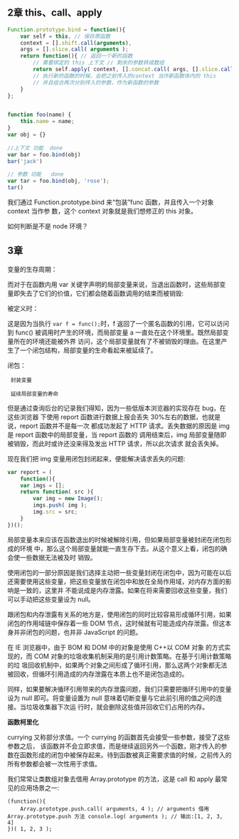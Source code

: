 ## 2章 this、call、apply

```javascript
Function.prototype.bind = function(){ 
	var self = this, // 保存原函数
	context = [].shift.call(arguments),
	args = [].slice.call( arguments ); 
	return function(){ // 返回一个新的函数
		// 需要绑定的 this 上下文 // 剩余的参数转成数组
		return self.apply( context, [].concat.call( args, [].slice.call( arguments ) ) ); 
		// 执行新的函数的时候，会把之前传入的context 当作新函数体内的 this
		// 并且组合两次分别传入的参数，作为新函数的参数
	} 
};


function foo(name) {
    this.name = name;
}
var obj = {}
    
//上下文 功能  done
var bar = foo.bind(obj)
bar('jack')
    
// 参数 功能   done
var tar = foo.bind(obj, 'rose');
tar()
```
我们通过 Function.prototype.bind 来“包装”func 函数，并且传入一个对象 context 当作参 数，这个 context 对象就是我们想修正的 this 对象。

如何判断是不是 node 环境？


## 3章

变量的生存周期：

而对于在函数内用 var 关键字声明的局部变量来说，当退出函数时，这些局部变量即失去了它们的价值，它们都会随着函数调用的结束而被销毁:


被定义时：

这是因为当执行 ```var f = func();```时，f 返回了一个匿名函数的引用，它可以访问到 func() 被调用时产生的环境，而局部变量 a 一直处在这个环境里。既然局部变量所在的环境还能被外界 访问，这个局部变量就有了不被销毁的理由。在这里产生了一个闭包结构，局部变量的生命看起来被延续了。

闭包：

	 封装变量
	 
	 延续局部变量的寿命

但是通过查询后台的记录我们得知，因为一些低版本浏览器的实现存在 bug，在这些浏览器 下使用 report 函数进行数据上报会丢失 30%左右的数据，也就是说，report 函数并不是每一次 都成功发起了 HTTP 请求。丢失数据的原因是 img 是 report 函数中的局部变量，当 report 函数的 调用结束后，img 局部变量随即被销毁，而此时或许还没来得及发出 HTTP 请求，所以此次请求 就会丢失掉。


现在我们把 img 变量用闭包封闭起来，便能解决请求丢失的问题:

```javascript
var report = (
	function(){ 
	var imgs = [];
	return function( src ){
		var img = new Image(); 
		imgs.push( img ); 
		img.src = src;
	} 
})();
```


局部变量本来应该在函数退出的时候被解除引用，但如果局部变量被封闭在闭包形成的环境 中，那么这个局部变量就能一直生存下去。从这个意义上看，闭包的确会使一些数据无法被及时 销毁。

使用闭包的一部分原因是我们选择主动把一些变量封闭在闭包中，因为可能在以后还需要使用这些变量，把这些变量放在闭包中和放在全局作用域，对内存方面的影响是一致的，这里并 不能说成是内存泄露。如果在将来需要回收这些变量，我们可以手动把这些变量设为 null。

跟闭包和内存泄露有关系的地方是，使用闭包的同时比较容易形成循环引用，如果闭包的作用域链中保存着一些 DOM 节点，这时候就有可能造成内存泄露。但这本身并非闭包的问题，也并非 JavaScript 的问题。

在 IE 浏览器中，由于 BOM 和 DOM 中的对象是使用 C++以 COM 对象 的方式实现的，而 COM 对象的垃圾收集机制采用的是引用计数策略。在基于引用计数策略的垃 圾回收机制中，如果两个对象之间形成了循环引用，那么这两个对象都无法被回收，但循环引用造成的内存泄露在本质上也不是闭包造成的。

同样，如果要解决循环引用带来的内存泄露问题，我们只需要把循环引用中的变量设为 null 即可。将变量设置为 null 意味着切断变量与它此前引用的值之间的连接。当垃圾收集器下次运 行时，就会删除这些值并回收它们占用的内存。


**函数柯里化**

currying 又称部分求值。一个 currying 的函数首先会接受一些参数，接受了这些参数之后， 该函数并不会立即求值，而是继续返回另外一个函数，刚才传入的参数在函数形成的闭包中被保存起来。待到函数被真正需要求值的时候，之前传入的所有参数都会被一次性用于求值。


我们常常让类数组对象去借用 Array.prototype 的方法，这是 call 和 apply 最常见的应用场景之一:

```
(function(){
	Array.prototype.push.call( arguments, 4 ); // arguments 借用 Array.prototype.push 方法 console.log( arguments ); // 输出:[1, 2, 3, 4]
})( 1, 2, 3 );
```